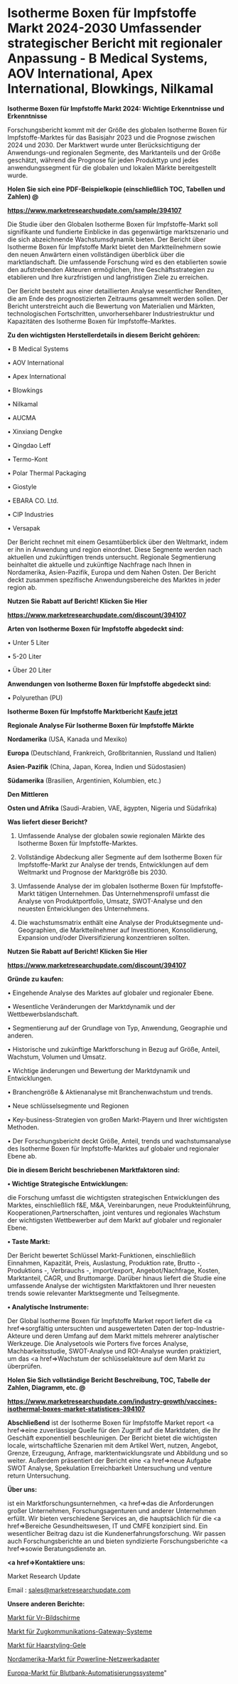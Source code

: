 # Isotherme Boxen für Impfstoffe Markt 2024-2030 Umfassender strategischer Bericht mit regionaler Anpassung - B Medical Systems, AOV International, Apex International, Blowkings, Nilkamal

<strong>Isotherme Boxen für Impfstoffe Markt 2024: Wichtige Erkenntnisse und Erkenntnisse</strong>

Forschungsbericht kommt mit der Größe des globalen Isotherme Boxen für Impfstoffe-Marktes für das Basisjahr 2023 und die Prognose zwischen 2024 und 2030. Der Marktwert wurde unter Berücksichtigung der Anwendungs-und regionalen Segmente, des Marktanteils und der Größe geschätzt, während die Prognose für jeden Produkttyp und jedes anwendungssegment für die globalen und lokalen Märkte bereitgestellt wurde.



<strong>Holen Sie sich eine PDF-Beispielkopie (einschließlich TOC, Tabellen und Zahlen) @
</strong>

<strong><a href=https://www.marketresearchupdate.com/sample/394107>

<strong>https://www.marketresearchupdate.com/sample/394107</u></font></a></strong></strong>

Die Studie über den Globalen Isotherme Boxen für Impfstoffe-Markt soll signifikante und fundierte Einblicke in das gegenwärtige marktszenario und die sich abzeichnende Wachstumsdynamik bieten. Der Bericht über Isotherme Boxen für Impfstoffe Markt bietet den Marktteilnehmern sowie den neuen Anwärtern einen vollständigen überblick über die marktlandschaft. Die umfassende Forschung wird es den etablierten sowie den aufstrebenden Akteuren ermöglichen, Ihre Geschäftsstrategien zu etablieren und Ihre kurzfristigen und langfristigen Ziele zu erreichen.

Der Bericht besteht aus einer detaillierten Analyse wesentlicher Renditen, die am Ende des prognostizierten Zeitraums gesammelt werden sollen. Der Bericht unterstreicht auch die Bewertung von Materialien und Märkten, technologischen Fortschritten, unvorhersehbarer Industriestruktur und Kapazitäten des Isotherme Boxen für Impfstoffe-Marktes.



<strong>Zu den wichtigsten Herstellerdetails in diesem Bericht gehören:</strong>

• B Medical Systems

• AOV International

• Apex International

• Blowkings

• Nilkamal

• AUCMA

• Xinxiang Dengke

• Qingdao Leff

• Termo-Kont

• Polar Thermal Packaging

• Giostyle

• EBARA CO. Ltd.

• CIP Industries

• Versapak

Der Bericht rechnet mit einem Gesamtüberblick über den Weltmarkt, indem er ihn in Anwendung und region einordnet. Diese Segmente werden nach aktuellen und zukünftigen trends untersucht. Regionale Segmentierung beinhaltet die aktuelle und zukünftige Nachfrage nach Ihnen in Nordamerika, Asien-Pazifik, Europa und dem Nahen Osten. Der Bericht deckt zusammen spezifische Anwendungsbereiche des Marktes in jeder region ab.



<strong>Nutzen Sie Rabatt auf Bericht! Klicken Sie Hier
</strong>

<strong><a href=https://www.marketresearchupdate.com/discount/394107>https://www.marketresearchupdate.com/discount/394107</b></u></font></strong></a>



<strong>Arten von Isotherme Boxen für Impfstoffe abgedeckt sind:</strong>

• Unter 5 Liter

• 5-20 Liter

• Über 20 Liter



<strong>Anwendungen von Isotherme Boxen für Impfstoffe abgedeckt sind:</strong>

• Polyurethan (PU)



<strong>Isotherme Boxen für Impfstoffe Marktbericht <a href=https://www.marketresearchupdate.com/buynow/394107>Kaufe jetzt</a></strong>



<strong>Regionale Analyse Für Isotherme Boxen für Impfstoffe Märkte</strong>



<strong>Nordamerika</strong> (USA, Kanada und Mexiko)



<strong>Europa</strong> (Deutschland, Frankreich, Großbritannien, Russland und Italien)



<strong>Asien-Pazifik</strong> (China, Japan, Korea, Indien und Südostasien)



<strong>Südamerika</strong> (Brasilien, Argentinien, Kolumbien, etc.)



<strong>Den Mittleren</strong> 

<strong>Osten und Afrika</strong> (Saudi-Arabien, VAE, ägypten, Nigeria und Südafrika)



<strong>Was liefert dieser Bericht?</strong>

1. Umfassende Analyse der globalen sowie regionalen Märkte des Isotherme Boxen für Impfstoffe-Marktes.

2. Vollständige Abdeckung aller Segmente auf dem Isotherme Boxen für Impfstoffe-Markt zur Analyse der trends, Entwicklungen auf dem Weltmarkt und Prognose der Marktgröße bis 2030.

3. Umfassende Analyse der im globalen Isotherme Boxen für Impfstoffe-Markt tätigen Unternehmen. Das Unternehmensprofil umfasst die Analyse von Produktportfolio, Umsatz, SWOT-Analyse und den neuesten Entwicklungen des Unternehmens.

4. Die wachstumsmatrix enthält eine Analyse der Produktsegmente und-Geographien, die Marktteilnehmer auf Investitionen, Konsolidierung, Expansion und/oder Diversifizierung konzentrieren sollten.



<strong>Nutzen Sie Rabatt auf Bericht! Klicken Sie Hier
</strong>

<strong><a href=https://www.marketresearchupdate.com/discount/394107>https://www.marketresearchupdate.com/discount/394107</b></u></font></strong></a>



<strong>Gründe zu kaufen:</strong>

• Eingehende Analyse des Marktes auf globaler und regionaler Ebene.

• Wesentliche Veränderungen der Marktdynamik und der Wettbewerbslandschaft.

• Segmentierung auf der Grundlage von Typ, Anwendung, Geographie und anderen.

• Historische und zukünftige Marktforschung in Bezug auf Größe, Anteil, Wachstum, Volumen und Umsatz.

• Wichtige änderungen und Bewertung der Marktdynamik und Entwicklungen.

• Branchengröße &amp; Aktienanalyse mit Branchenwachstum und trends.

• Neue schlüsselsegmente und Regionen

• Key-business-Strategien von großen Markt-Playern und Ihrer wichtigsten Methoden.

• Der Forschungsbericht deckt Größe, Anteil, trends und wachstumsanalyse des Isotherme Boxen für Impfstoffe-Marktes auf globaler und regionaler Ebene ab.



<strong>Die in diesem Bericht beschriebenen Marktfaktoren sind:</strong>



<strong>• Wichtige Strategische Entwicklungen:</strong>

die Forschung umfasst die wichtigsten strategischen Entwicklungen des Marktes, einschließlich f&amp;E, M&amp;A, Vereinbarungen, neue Produkteinführung, Kooperationen,Partnerschaften, joint ventures und regionales Wachstum der wichtigsten Wettbewerber auf dem Markt auf globaler und regionaler Ebene.



<strong>• Taste Markt:</strong>

Der Bericht bewertet Schlüssel Markt-Funktionen, einschließlich Einnahmen, Kapazität, Preis, Auslastung, Produktion rate, Brutto -, Produktions -, Verbrauchs -, import/export, Angebot/Nachfrage, Kosten, Marktanteil, CAGR, und Bruttomarge. Darüber hinaus liefert die Studie eine umfassende Analyse der wichtigsten Marktfaktoren und Ihrer neuesten trends sowie relevanter Marktsegmente und Teilsegmente.



<strong>• Analytische Instrumente:</strong>

Der Global Isotherme Boxen für Impfstoffe Market report liefert die <a href=>sorgf</a>ältig untersuchten und ausgewerteten Daten der top-Industrie-Akteure und deren Umfang auf dem Markt mittels mehrerer analytischer Werkzeuge. Die Analysetools wie Porters five forces Analyse, Machbarkeitsstudie, SWOT-Analyse und ROI-Analyse wurden praktiziert, um das <a href=>Wachstum</a> der schlüsselakteure auf dem Markt zu überprüfen.



<strong>Holen Sie Sich vollständige Bericht Beschreibung, TOC, Tabelle der Zahlen, Diagramm, etc. @ </strong>

<strong><a href=https://www.marketresearchupdate.com/industry-growth/vaccines-isothermal-boxes-market-statistices-394107>https://www.marketresearchupdate.com/industry-growth/vaccines-isothermal-boxes-market-statistices-394107</a></font></strong>



<strong>Abschließend</strong> ist der Isotherme Boxen für Impfstoffe Market report <a href=>eine</a> zuverlässige Quelle für den Zugriff auf die Marktdaten, die Ihr Geschäft exponentiell beschleunigen. Der Bericht bietet die wichtigsten locale, wirtschaftliche Szenarien mit dem Artikel Wert, nutzen, Angebot, Grenze, Erzeugung, Anfrage, marktentwicklungsrate und Abbildung und so weiter. Außerdem präsentiert der Bericht eine <a href=>neue</a> Aufgabe SWOT Analyse, Spekulation Erreichbarkeit Untersuchung und venture return Untersuchung.



<strong>Über uns:</strong>

 ist ein Marktforschungsunternehmen, <a href=>das</a> die Anforderungen großer Unternehmen, Forschungsagenturen und anderer Unternehmen erfüllt. Wir bieten verschiedene Services an, die hauptsächlich für die <a href=>Bereiche</a> Gesundheitswesen, IT und CMFE konzipiert sind. Ein wesentlicher Beitrag dazu ist die Kundenerfahrungsforschung. Wir passen auch Forschungsberichte an und bieten syndizierte Forschungsberichte <a href=>sowie</a> Beratungsdienste an.



<strong><a href=>Kontaktiere uns:</a></strong>

Market Research Update

Email : sales@marketresearchupdate.com



<strong>Unsere anderen Berichte:</strong>

<a href=https://www.linkedin.com/pulse/vr-display-screen-market-2023-future-scope-demands>Markt für Vr-Bildschirme</a>

<a href=https://www.linkedin.com/pulse/train-communication-gateways-systems-market-sizing>Markt für Zugkommunikations-Gateway-Systeme</a>

<a href=https://www.linkedin.com/pulse/hair-styling-gels-market-size-emerging-trends>Markt für Haarstyling-Gele</a>

<a href=https://www.linkedin.com/pulse/north-america-powerline-networking-adapter-market-2023>Nordamerika-Markt für Powerline-Netzwerkadapter</a>

<a href=https://www.linkedin.com/pulse/europe-blood-bank-automation-system-market-2023>Europa-Markt für Blutbank-Automatisierungssysteme</a>"
